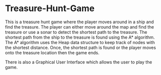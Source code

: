 # Treasure-Hunt-Game
This is a treasure hunt game where the player moves around in a ship and find the treasure. The player can either move around the map and find the treasure or use a sonar to detect the shortest path to the treasure. The shortest path from the ship to the treasure is found using the A* algorithm. The A* algorithm uses the Heap data structure to keep track of nodes with the shortest distance. Once, the shortest path is found or the player moves onto the treasure location then the game ends. <br />

There is also a Graphical User Interface which allows the user to play the game.
